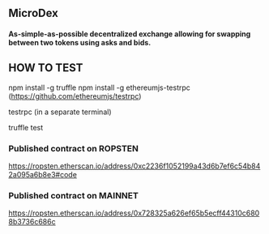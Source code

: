 
 ## MicroDex


 #### As-simple-as-possible decentralized exchange allowing for swapping between two tokens using asks and bids.  



## HOW TO TEST
npm install -g truffle
npm install -g ethereumjs-testrpc  (https://github.com/ethereumjs/testrpc)

testrpc (in a separate terminal)

truffle test


###  Published contract on ROPSTEN
https://ropsten.etherscan.io/address/0xc2236f1052199a43d6b7ef6c54b842a095a6b8e3#code

###  Published contract on MAINNET
https://ropsten.etherscan.io/address/0x728325a626ef65b5ecff44310c6808b3736c686c
